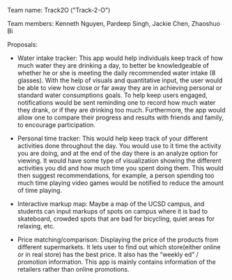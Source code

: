 Team name: 
  Track2O ("Track-2-O")

Team members: 
  Kenneth Nguyen, Pardeep Singh, Jackie Chen, Zhaoshuo Bi


Proposals: 

- Water intake tracker: 
  This app would help individuals keep track of how much water they are drinking a day, to better be knowledgeable of whether   he or she is meeting the daily recommended water intake (8 glasses). With the help of visuals and quantitative input, the     user would be able to view how close or far away they are in achieving personal or standard water consumptions goals. To       help keep users engaged, notifications would be sent reminding one to record how much water they drank, or if they are         drinking too much. Furthermore, the app would allow one to compare their progress and results with friends and family, to     encourage participation.
  
- Personal time tracker: 
  This would help keep track of your different activities done throughout the day. You would use to it time the activity you     are doing, and at the end of the day there is an analyze option for viewing. It would have some type of visualization         showing the different activities you did and how much time you spent doing them. This would then suggest recommendations,     for example, a person spending too much time playing video games would be notified to reduce the amount of time playing.
  
- Interactive markup map: 
  Maybe a map of the UCSD campus, and students can input markups of spots on campus where it is bad to skateboard, crowded       spots that are bad for bicycling, quiet areas for relaxing, etc.
 
- Price matching/comparison: 
  Displaying the price of the products from different supermarkets. It lets user to find out which store(either online or in     real store) has the best price. It also has the “weekly ed” / promotion information. This app is mainly contains information   of the retailers rather than online promotions. 
   

